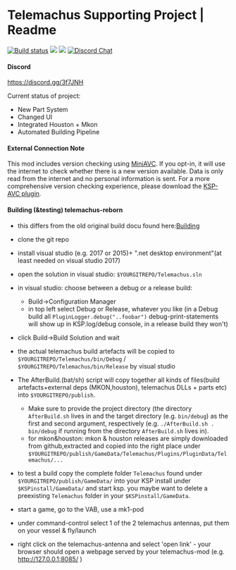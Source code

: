 Telemachus Supporting Project | Readme
=
[![Build status](https://flat.badgen.net/appveyor/ci/DanGSun/Telemachus-1)](https://ci.appveyor.com/project/DanGSun/telemachus-1)
[![](https://flat.badgen.net/github/stars/TeleIO/Telemachus-1)](https://github.com/TeleIO/Telemachus-1/stargazers)
[![](https://flat.badgen.net/github/assets-dl/TeleIO/Telemachus-1)]()
[![Discord Chat](https://img.shields.io/discord/695052938095231016.svg)](https://discord.gg/3f7JNH)

#### Discord
https://discord.gg/3f7JNH

Current status of project:
* New Part System
* Changed UI
* Integrated Houston + Mkon
* Automated Building Pipeline

#### External Connection Note
This mod includes version checking using [MiniAVC](http://forum.kerbalspaceprogram.com/threads/79745). If you opt-in, it will use the internet to check whether there is a new version available. Data is only read from the internet and no personal information is sent. For a more comprehensive version checking experience, please download the [KSP-AVC plugin](http://forum.kerbalspaceprogram.com/threads/79745).


#### Building (&testing) telemachus-reborn
* this differs from the old original build docu found here:[Building](https://github.com/richardbunt/Telemachus/wiki/Building)

* clone the git repo
* install visual studio (e.g. 2017 or 2015)+ ".net desktop environment"(at least needed on visual studio 2017)
* open the solution in visual studio: `$YOURGITREPO/Telemachus.sln`
* in visual studio: choose between a debug or a release build:
  * Build->Configuration Manager
  * in top left select Debug or Release, whatever you like (in a Debug build all `PluginLogger.debug("..foobar")` debug-print-statements will show up in KSP.log/debug console, in a release build they won't)
* click Build->Build Solution and wait
* the actual telemachus build artefacts will be copied to `$YOURGITREPO/Telemachus/bin/Debug` / `$YOURGITREPO/Telemachus/bin/Release`  by visual studio
* The AfterBuild.(bat/sh) script will copy together all kinds of files(build artefacts+external deps (MKON,houston), telemachus DLLs + parts etc) into `$YOURGITREPO/publish`.
  * Make sure to provide the project directory (the directory `AfterBuild.sh` lives in and the target directory (e.g. `bin/debug`) as the first and second argument, respectively (e.g. `./AfterBuild.sh . bin/debug` if running from the directory `AfterBuild.sh` lives in).
  * for mkon&houston: mkon & houston releases are simply downloaded from github,extracted and copied into the right place under `$YOURGITREPO/publish/GameData/Telemachus/Plugins/PluginData/Telemachus/...` 

* to test a build copy the complete folder `Telemachus` found under `$YOURGITREPO/publish/GameData/` into your KSP install under `$KSPinstall/GameData/` and start ksp. you maybe want to delete a preexisting `Telemachus` folder in your `$KSPinstall/GameData`.
* start a game, go to the VAB, use a mk1-pod
* under command-control select 1 of the 2 telemachus antennas, put them on your vessel & fly/launch
* right click on the telemachus-antenna and select 'open link' - your browser should open a webpage served by your telemachus-mod (e.g. http://127.0.0.1:8085/ )

